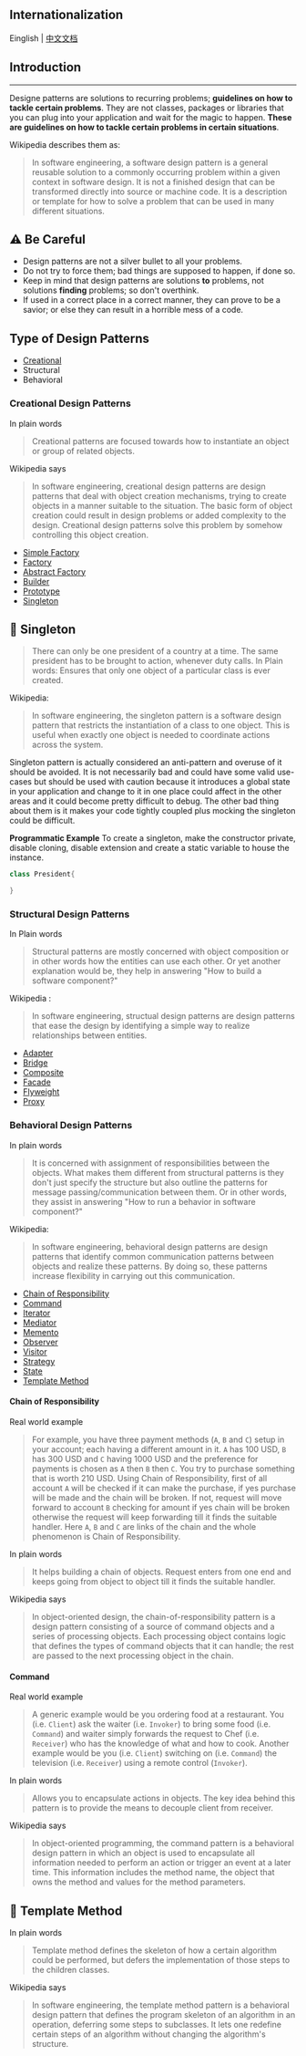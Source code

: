 ## Internationalization
Einglish | [中文文档](README_zh.md)

## Introduction
---
Designe patterns are solutions to recurring problems; **guidelines on how to tackle certain problems**. They are not classes, packages or libraries that you can plug into your application and wait for the magic to happen. **These are guidelines on how to tackle certain problems in certain situations**.

Wikipedia describes them as:
> In software engineering, a software design pattern is a general reusable solution to a commonly occurring problem within a given context in software design. It is not a finished design that can be transformed directly into source or machine code. It is a description or template for how to solve a problem that can be used in many different situations.

⚠️ Be Careful
-----------------
- Design patterns are not a silver bullet to all your problems.
- Do not try to force them; bad things are supposed to happen, if done so. 
- Keep in mind that design patterns are solutions **to** problems, not solutions **finding** problems; so don't overthink.
- If used in a correct place in a correct manner, they can prove to be a savior; or else they can result in a horrible mess of a code.

## Type of Design Patterns

- [Creational](#creational-design-patterns)
- Structural
- Behavioral

### Creational Design Patterns
In plain words
> Creational patterns are focused towards how to instantiate an object or group of related objects.

Wikipedia says
> In software engineering, creational design patterns are design patterns that deal with object creation mechanisms, trying to create objects in a manner suitable to the situation. The basic form of object creation could result in design problems or added complexity to the design. Creational design patterns solve this problem by somehow controlling this object creation.
- [Simple Factory]()
- [Factory]()
- [Abstract Factory]()
- [Builder]()
- [Prototype]()
- [Singleton](#singleton)


💍 Singleton
----
> There can only be one president of a country at a time. The same president has to be brought to action, whenever duty calls. In Plain words: Ensures that only one object of a particular class is ever created.

Wikipedia:
> In software engineering, the singleton pattern is a software design pattern that restricts the instantiation of a class to one object. This is useful when exactly one object is needed to coordinate actions across the system.

Singleton pattern is actually considered an anti-pattern and overuse of it should be avoided. It is not necessarily bad and could have some valid use-cases but should be used with caution because it introduces a global state in your application and change to it in one place could affect in the other areas and it could become pretty difficult to debug. The other bad thing about them is it makes your code tightly coupled plus mocking the singleton could be difficult.

**Programmatic Example**
To create a singleton, make the constructor private, disable cloning, disable extension and create a static variable to house the instance.

```c++
class President{

}

```


### Structural Design Patterns

In Plain words
> Structural patterns are mostly concerned with object composition or in other words how the entities can use each other. Or yet another explanation would be, they help in answering "How to build a software component?"

Wikipedia :
> In software engineering, structual design patterns are design patterns that ease the design by identifying a simple way to realize relationships between entities.

- [Adapter]()
- [Bridge]()
- [Composite]()
- [Facade]()
- [Flyweight]()
- [Proxy]()



### Behavioral Design Patterns
In plain words
>It is concerned with assignment of responsibilities between the objects. What makes them different from structural patterns is they don't just specify the structure but also outline the patterns for message passing/communication between them. Or in other words, they assist in answering "How to run a behavior in software component?"

Wikipedia:
>In software engineering, behavioral design patterns are design patterns that identify common communication patterns between objects and realize these patterns. By doing so, these patterns increase flexibility in carrying out this communication.

- [Chain of Responsibility](#chain-of-responsibility)
- [Command](#command)
- [Iterator]()
- [Mediator]()
- [Memento]()
- [Observer]()
- [Visitor]()
- [Strategy]()
- [State]()
- [Template Method](#template-method)



#### Chain of Responsibility
Real world example
> For example, you have three payment methods (`A`, `B` and `C`) setup in your account; each having a different amount in it. `A` has 100 USD, `B` has 300 USD and `C` having 1000 USD and the preference for payments is chosen as `A` then `B` then `C`. You try to purchase something that is worth 210 USD. Using Chain of Responsibility, first of all account `A` will be checked if it can make the purchase, if yes purchase will be made and the chain will be broken. If not, request will move forward to account `B` checking for amount if yes chain will be broken otherwise the request will keep forwarding till it finds the suitable handler. Here `A`, `B` and `C` are links of the chain and the whole phenomenon is Chain of Responsibility.

In plain words
> It helps building a chain of objects. Request enters from one end and keeps going from object to object till it finds the suitable handler.

Wikipedia says
> In object-oriented design, the chain-of-responsibility pattern is a design pattern consisting of a source of command objects and a series of processing objects. Each processing object contains logic that defines the types of command objects that it can handle; the rest are passed to the next processing object in the chain.

#### Command
Real world example
> A generic example would be you ordering food at a restaurant. You (i.e. `Client`) ask the waiter (i.e. `Invoker`) to bring some food (i.e. `Command`) and waiter simply forwards the request to Chef (i.e. `Receiver`) who has the knowledge of what and how to cook.
> Another example would be you (i.e. `Client`) switching on (i.e. `Command`) the television (i.e. `Receiver`) using a remote control (`Invoker`).

In plain words
> Allows you to encapsulate actions in objects. The key idea behind this pattern is to provide the means to decouple client from receiver.

Wikipedia says
> In object-oriented programming, the command pattern is a behavioral design pattern in which an object is used to encapsulate all information needed to perform an action or trigger an event at a later time. This information includes the method name, the object that owns the method and values for the method parameters.

#### 

📒 Template Method
---
In plain words
> Template method defines the skeleton of how a certain algorithm could be performed, but defers the implementation of those steps to the children classes.

Wikipedia says
> In software engineering, the template method pattern is a behavioral design pattern that defines the program skeleton of an algorithm in an operation, deferring some steps to subclasses. It lets one redefine certain steps of an algorithm without changing the algorithm's structure.